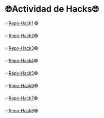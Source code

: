 # 🌐Actividad de Hacks🌐

✅[Repo-Hack1](https://github.com/Leanprog-11/git_h_1) 🟢
<br><br>
✅[Repo-Hack2](https://github.com/Leanprog-11/git_h_2)🟢
<br><br>
✅[Repo-Hack3](https://github.com/Leanprog-11/git_h_3)🟢
<br><br>
✅[Repo-Hack4](https://github.com/Leanprog-11/git_h_4)🟢
<br><br>
✅[Repo-Hack5](https://github.com/Leanprog-11/git_h_5)🟢
<br><br>
✅[Repo-Hack6](https://github.com/Leanprog-11/git_h_6)🟢
<br><br>
✅[Repo-Hack7](https://github.com/Leanprog-11/git_h_7)🟢
<br><br>
✅[Repo-Hack8](https://github.com/Leanprog-11/git_h_8)🟢
